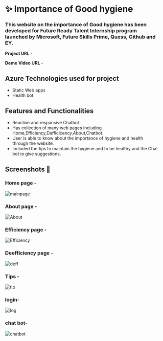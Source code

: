 #  ✨ Importance of Good hygiene 


### This website on the importance of Good hygiene has been developed for Future Ready Talent Internship program launched by Microsoft, Future Skills Prime, Quess, Github and EY.


**Project URL** - 

**Demo Video URL** -

## Azure Technologies used for project
- Static Web apps
- Health bot

## Features and Functionalities 

- Reactive and responsive Chatbot .
- Has collection of many web pages including Home,Efficiency,Defficicency,About,Chatbot.
- User is able to know about the importance of hygiene and health through the website.
- Included the  tips to  maintain the hygiene and to be healthy and the Chat bot to give suggestions. 
## Screenshots 📸
###  Home page -  
![mainpage](https://github.com/Anantha1357/FRTPROJECT2/assets/124561046/a1e05bd2-f534-4464-8e5e-afdb1f4b9186)

###  About page -
![About](https://github.com/Anantha1357/FRTPROJECT2/assets/124561046/d9942ded-56cf-4bee-a6ac-ab4c7a854040)
###  Efficiency page -
![Efficiency](https://github.com/Anantha1357/FRTPROJECT2/assets/124561046/692cbf6f-3a5b-49a2-892c-944133cb0390)
###  Deefficiency page -
![deff](https://github.com/Anantha1357/FRTPROJECT2/assets/124561046/9abd9bf6-427d-4cf5-adca-eb9ffaa5dabb)
###  Tips  -
![tip](https://github.com/Anantha1357/FRTPROJECT2/assets/124561046/a70588d9-49c0-42c5-99e1-6b2ad2dbe757)

### login-
![log](https://github.com/Anantha1357/FRTPROJECT2/assets/124561046/bee2ab02-c8ab-4365-8e4d-99cde67e486d)

### chat bot-
![chatbot](https://github.com/Anantha1357/FRTPROJECT2/assets/124561046/357dd1b9-f91a-4e99-bd83-63952cdfabde)


